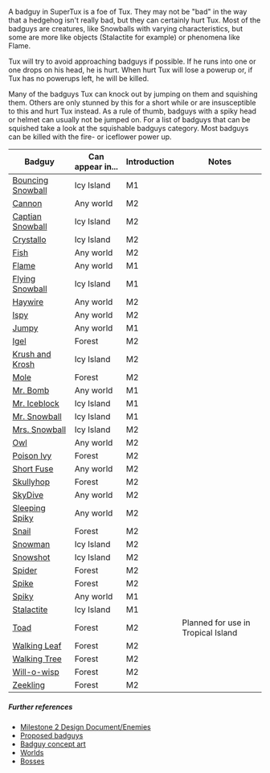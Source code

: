 A badguy in SuperTux is a foe of Tux. They may not be "bad" in the way that a hedgehog isn't really bad, but they can certainly hurt Tux. Most of the badguys are creatures, like Snowballs with varying characteristics, but some are more like objects (Stalactite for example) or phenomena like Flame.

Tux will try to avoid approaching badguys if possible. If he runs into one or one drops on his head, he is hurt. When hurt Tux will lose a powerup or, if Tux has no powerups left, he will be killed.

Many of the badguys Tux can knock out by jumping on them and squishing them. Others are only stunned by this for a short while or are insusceptible to this and hurt Tux instead. As a rule of thumb, badguys with a spiky head or helmet can usually not be jumped on. For a list of badguys that can be squished take a look at the squishable badguys category. Most badguys can be killed with the fire- or iceflower power up.

| Badguy | Can appear in... | Introduction | Notes |
| ------ | ---------------- | ------------ | ----- |
| [Bouncing Snowball](http://supertux.lethargik.org/wiki/Bouncing_Snowball) | Icy Island | M1 | |
| [Cannon](http://supertux.lethargik.org/wiki/Cannon) | Any world | M2 | |
| [Captian Snowball](http://supertux.lethargik.org/wiki/Captain_Snowball) | Icy Island | M2 | |
| [Crystallo](http://supertux.lethargik.org/wiki/Crystallo) | Icy Island | M2 | |
| [Fish](http://supertux.lethargik.org/wiki/Fish) | Any world | M2 | |
| [Flame](http://supertux.lethargik.org/wiki/Flame) | Any world | M1 | |
| [Flying Snowball](http://supertux.lethargik.org/wiki/Flying_Snowball) | Icy Island | M1 | |
| [Haywire](http://supertux.lethargik.org/wiki/Haywire) | Any world | M2 | |
| [Ispy](http://supertux.lethargik.org/wiki/Ispy) | Any world | M2 | |
| [Jumpy](http://supertux.lethargik.org/wiki/Jumpy) | Any world | M1 | |
| [Igel](http://supertux.lethargik.org/wiki/Igel) | Forest | M2 | |
| [Krush and Krosh](http://supertux.lethargik.org/wiki/Krush_and_Krosh) | Icy Island | M2 | |
| [Mole](http://supertux.lethargik.org/wiki/Mole) | Forest | M2 | |
| [Mr. Bomb](http://supertux.lethargik.org/wiki/Mr._Bomb) | Any world | M1 | |
| [Mr. Iceblock](http://supertux.lethargik.org/wiki/Mr._IceBlock) | Icy Island | M1 | |
| [Mr. Snowball](http://supertux.lethargik.org/wiki/Snowball) | Icy Island | M1 | |
| [Mrs. Snowball](http://supertux.lethargik.org/wiki/Mrs._Snowball) | Icy Island | M2 | |
| [Owl](http://supertux.lethargik.org/wiki/Owl) | Any world | M2 | |
| [Poison Ivy](http://supertux.lethargik.org/wiki/Poison_Ivy) | Forest | M2 | |
| [Short Fuse](http://supertux.lethargik.org/wiki/Short_Fuse) | Any world | M2 | |
| [Skullyhop](http://supertux.lethargik.org/wiki/Skullyhop) | Forest | M2 | |
| [SkyDive](http://supertux.lethargik.org/wiki/SkyDive) | Any world | M2 | |
| [Sleeping Spiky](http://supertux.lethargik.org/wiki/Sleeping_Spiky) | Any world | M2 | |
| [Snail](http://supertux.lethargik.org/wiki/Snail) | Forest | M2 | |
| [Snowman](http://supertux.lethargik.org/wiki/Snowman) | Icy Island | M2 | |
| [Snowshot](http://supertux.lethargik.org/wiki/Snowshot) | Icy Island | M2 | |
| [Spider](http://supertux.lethargik.org/wiki/Spider) | Forest | M2 | |
| [Spike](http://supertux.lethargik.org/wiki/Spike) | Forest | M2 | |
| [Spiky](http://supertux.lethargik.org/wiki/Spiky) | Any world | M1 | |
| [Stalactite](http://supertux.lethargik.org/wiki/Stalactite) | Icy Island | M1 | |
| [Toad](http://supertux.lethargik.org/wiki/Toad) | Forest | M2 | Planned for use in Tropical Island |
| [Walking Leaf](http://supertux.lethargik.org/wiki/Walking_leaf) | Forest | M2 | |
| [Walking Tree](http://supertux.lethargik.org/wiki/Walking_tree) | Forest | M2 | |
| [Will-o-wisp](http://supertux.lethargik.org/wiki/Will-o-wisp) | Forest | M2 | |
| [Zeekling](http://supertux.lethargik.org/wiki/Zeekling) | Forest | M2 | |

##### Further references

* [Milestone 2 Design Document/Enemies](http://supertux.lethargik.org/wiki/Milestone_2_Design_Document/Enemies)
* [Proposed badguys](http://supertux.lethargik.org/wiki/Proposed_Badguys)
* [Badguy concept art](http://supertux.lethargik.org/wiki/Badguys_concept_art)
* [Worlds](https://github.com/SuperTux/supertux/wiki/Worlds)
* [Bosses](http://supertux.lethargik.org/wiki/Bosses)